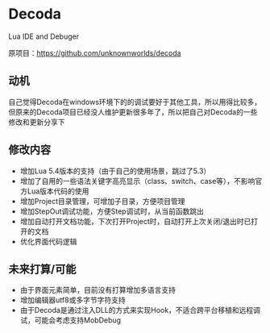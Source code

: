 # Decoda
Lua IDE and Debuger

原项目：https://github.com/unknownworlds/decoda

## 动机
自己觉得Decoda在windows环境下的的调试要好于其他工具，所以用得比较多，但原来的Decoda项目已经没人维护更新很多年了，所以把自己对Decoda的一些修改和更新分享下

## 修改内容
* 增加Lua 5.4版本的支持（由于自己的使用场景，跳过了5.3）
* 增加了自用的一些语法关键字高亮显示（class、switch、case等），不影响官方Lua版本代码的使用
* 增加Project目录管理，可增加子目录，方便项目管理
* 增加StepOut调试功能，方便Step调试时，从当前函数跳出
* 增加自动打开文档功能，下次打开Project时，自动打开上次关闭/退出时已打开的文档
* 优化界面代码逻辑

## 未来打算/可能
* 由于界面元素简单，目前没有打算增加多语言支持
* 增加编辑器utf8或多字节字符支持
* 由于Decoda是通过注入DLL的方式来实现Hook，不适合跨平台移植和远程调试，可能会考虑支持MobDebug




